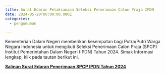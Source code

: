 ```yaml
---
title: Surat Edaran Pelaksanaan Seleksi Penerimaan Calon Praja IPDN
date: 2024-05-20T00:00:00.000Z
categories:
  - pengumuman

---
```


Kementerian Dalam Negeri memberikan kesempatan bagi Putra/Putri Warga Negara Indonesia untuk mengikuti Seleksi Penerimaan Calon Praja (SPCP) Institut Pemerintahan Dalam Negeri (IPDN) Tahun 2024. Simak Informasi lengkap, klik pada tautan berikut ini.

**[Salinan Surat Edaran Penerimaan SPCP IPDN Tahun 2024](https://bkd.nttprov.go.id/web/wp-content/uploads/2024/05/Salinan-Surat-Edaran-Penerimaan-SPCP-IPDN-Tahun-2024.pdf)**
